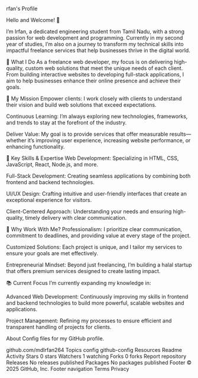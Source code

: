 rfan's Profile

Hello and Welcome! 👋

I’m Irfan, a dedicated engineering student from Tamil Nadu, with a strong passion for web development and programming. Currently in my second year of studies, I’m also on a journey to transform my technical skills into impactful freelance services that help businesses thrive in the digital world.

🚀 What I Do As a freelance web developer, my focus is on delivering high-quality, custom web solutions that meet the unique needs of each client. From building interactive websites to developing full-stack applications, I aim to help businesses enhance their online presence and achieve their goals.

🎯 My Mission Empower clients: I work closely with clients to understand their vision and build web solutions that exceed expectations.

Continuous Learning: I’m always exploring new technologies, frameworks, and trends to stay at the forefront of the industry.

Deliver Value: My goal is to provide services that offer measurable results—whether it’s improving user experience, increasing website performance, or enhancing functionality.

🔧 Key Skills & Expertise Web Development: Specializing in HTML, CSS, JavaScript, React, Node.js, and more.

Full-Stack Development: Creating seamless applications by combining both frontend and backend technologies.

UI/UX Design: Crafting intuitive and user-friendly interfaces that create an exceptional experience for visitors.

Client-Centered Approach: Understanding your needs and ensuring high-quality, timely delivery with clear communication.

🌟 Why Work With Me? Professionalism: I prioritize clear communication, commitment to deadlines, and providing value at every stage of the project.

Customized Solutions: Each project is unique, and I tailor my services to ensure your goals are met effectively.

Entrepreneurial Mindset: Beyond just freelancing, I’m building a halal startup that offers premium services designed to create lasting impact.

📚 Current Focus I’m currently expanding my knowledge in:

Advanced Web Development: Continuously improving my skills in frontend and backend technologies to build more powerful, scalable websites and applications.

Project Management: Refining my processes to ensure efficient and transparent handling of projects for clients.

About
Config files for my GitHub profile.

github.com/mdIrfan264
Topics
config github-config
Resources
 Readme
 Activity
Stars
 0 stars
Watchers
 1 watching
Forks
 0 forks
Report repository
Releases
No releases published
Packages
No packages published
Footer
© 2025 GitHub, Inc.
Footer navigation
Terms
Privacy

